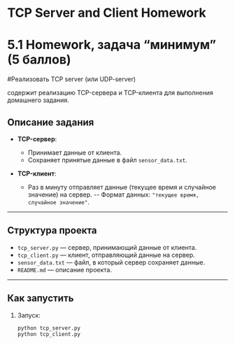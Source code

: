# TCP Server and Client Homework
# 5.1 Homework, задача “минимум” (5 баллов)
#Реализовать TCP server (или UDP-server)

содержит реализацию TCP-сервера и TCP-клиента для выполнения домашнего задания.

## Описание задания

- **TCP-сервер**:
  - Принимает данные от клиента.
  - Сохраняет принятые данные в файл `sensor_data.txt`.

- **TCP-клиент**:
  - Раз в минуту отправляет данные (текущее время и случайное значение) на сервер.
  -- Формат данных: `"текущее время, случайное значение"`.
---

## Структура проекта

- `tcp_server.py` — сервер, принимающий данные от клиента.
- `tcp_client.py` — клиент, отправляющий данные на сервер.
- `sensor_data.txt` — файл, в который сервер сохраняет данные.
- `README.md` — описание проекта.

---

## Как запустить

1. Запуск:
   ```bash
   python tcp_server.py
   python tcp_client.py


